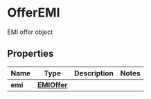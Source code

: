 

# OfferEMI

EMI offer object

## Properties

| Name | Type | Description | Notes |
|------------ | ------------- | ------------- | -------------|
|**emi** | [**EMIOffer**](EMIOffer.md) |  |  |



